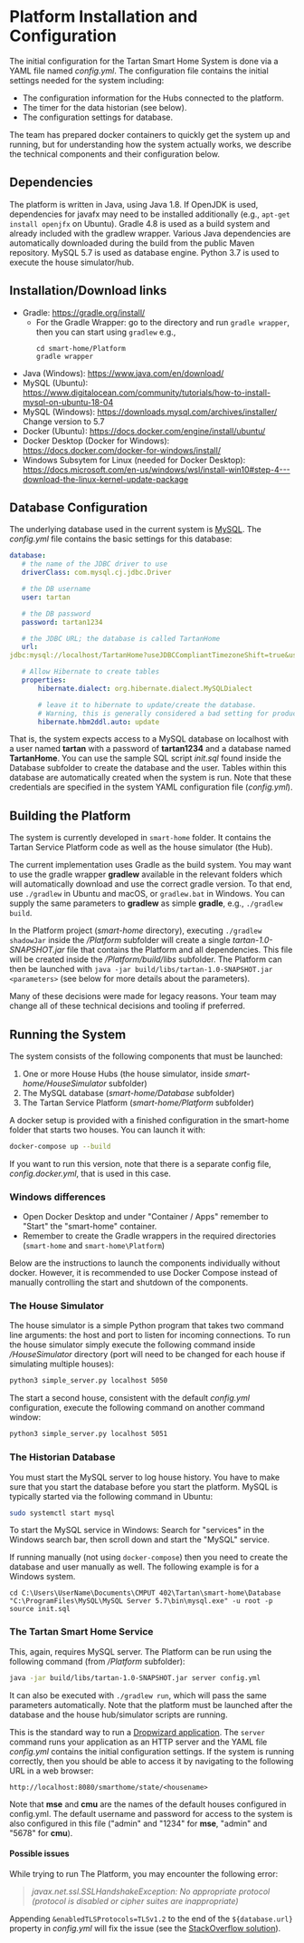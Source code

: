# Platform Installation and Configuration

The initial configuration for the Tartan Smart Home System is done via a YAML
file named *config.yml*. The configuration file contains the initial settings
needed for the system including:

- The configuration information for the Hubs connected to the platform.
- The timer for the data historian (see below).
- The configuration settings for database.

The team has prepared docker containers to quickly get the system up and
running, but for understanding how the system actually works, we describe the
technical components and their configuration below.

## Dependencies

The platform is written in Java, using Java 1.8. If OpenJDK is used,
dependencies for javafx may need to be installed additionally (e.g., `apt-get
install openjfx` on Ubuntu). Gradle 4.8 is used as a build system and already
included with the gradlew wrapper. Various Java dependencies are automatically
downloaded during the build from the public Maven repository. MySQL 5.7 is used
as database engine. Python 3.7 is used to execute the house simulator/hub.

## Installation/Download links

* Gradle: https://gradle.org/install/
   * For the Gradle Wrapper: go to the directory and run `gradle wrapper`, then you can start using `gradlew`
      e.g., 
      ```
      cd smart-home/Platform
      gradle wrapper
      ```
* Java (Windows): https://www.java.com/en/download/
* MySQL (Ubuntu): https://www.digitalocean.com/community/tutorials/how-to-install-mysql-on-ubuntu-18-04
* MySQL (Windows): https://downloads.mysql.com/archives/installer/ Change version to 5.7
* Docker (Ubuntu): https://docs.docker.com/engine/install/ubuntu/
* Docker Desktop (Docker for Windows): https://docs.docker.com/docker-for-windows/install/
* Windows Subsytem for Linux (needed for Docker Desktop): https://docs.microsoft.com/en-us/windows/wsl/install-win10#step-4---download-the-linux-kernel-update-package

## Database Configuration

The underlying database used in the current system is [MySQL](https://www.mysql.com/). The *config.yml*
file contains the basic settings for this database:

```yaml
database:
   # the name of the JDBC driver to use
   driverClass: com.mysql.cj.jdbc.Driver

   # the DB username
   user: tartan

   # the DB password
   password: tartan1234

   # the JDBC URL; the database is called TartanHome
   url:
jdbc:mysql://localhost/TartanHome?useJDBCCompliantTimezoneShift=true&useLegacyDatetimeCode=false&serverTimezone=UTC

   # Allow Hibernate to create tables
   properties:
       hibernate.dialect: org.hibernate.dialect.MySQLDialect

       # leave it to hibernate to update/create the database.
       # Warning, this is generally considered a bad setting for production
       hibernate.hbm2ddl.auto: update
```

That is, the system expects access to a MySQL database on localhost with a user
named **tartan** with a password of **tartan1234** and a database named
**TartanHome**. You can use the sample SQL script *init.sql* found inside the
Database subfolder to create the database and the user. Tables within this
database are automatically created when the system is run. Note that these
credentials are specified in the system YAML configuration file (*config.yml*).

## Building the Platform

The system is currently developed in `smart-home` folder. It contains the
Tartan Service Platform code as well as the house simulator (the Hub).

The current implementation uses Gradle as the build system. You may want to use the
gradle wrapper **gradlew** available in the relevant folders which will automatically
download and use the correct gradle version. To that end, use `./gradlew` in Ubuntu
and macOS, or `gradlew.bat` in Windows. You can supply the same parameters to **gradlew**
as simple **gradle**, e.g., `./gradlew build`.

In the Platform project (*smart-home* directory), executing `./gradlew shadowJar`
inside the */Platform* subfolder will create a single *tartan-1.0-SNAPSHOT.jar*
file that contains the Platform and all dependencies. This file will be created
inside the */Platform/build/libs* subfolder. The Platform can then be launched
with `java -jar build/libs/tartan-1.0-SNAPSHOT.jar <parameters>` (see below for more
details about the parameters).

Many of these decisions were made for legacy reasons. Your team may change all
of these technical decisions and tooling if preferred.

## Running the System

The system consists of the following components that must be launched:

1. One or more House Hubs (the house simulator, inside *smart-home/HouseSimulator* subfolder)
2. The MySQL database (*smart-home/Database* subfolder)
3. The Tartan Service Platform (*smart-home/Platform* subfolder)

A docker setup is provided with a finished configuration in the smart-home
folder that starts two houses. You can launch it with:

```bash
docker-compose up --build
```

If you want to run this version, note that there is a separate config file,
*config.docker.yml*, that is used in this case.

### Windows differences
* Open Docker Desktop and under "Container / Apps" remember to "Start" the "smart-home" container.
* Remember to create the Gradle wrappers in the required directories (`smart-home` and `smart-home\Platform`)

Below are the instructions to launch the components individually without docker.
However, it is recommended to use Docker Compose instead of manually controlling
the start and shutdown of the components.

### The House Simulator

The house simulator is a simple Python program that takes two command line
arguments: the host and port to listen for incoming connections. To run the
house simulator simply execute the following command inside */HouseSimulator*
directory (port will need to be changed for each house if simulating multiple
houses):

```bash
python3 simple_server.py localhost 5050
```

The start a second house, consistent with the default *config.yml* configuration,
execute the following command on another command window:

```bash
python3 simple_server.py localhost 5051
```

### The Historian Database

You must start the MySQL server to log house history. You have to make sure that
you start the database before you start the platform. MySQL is typically
started via the following command in Ubuntu:

```bash
sudo systemctl start mysql
```
To start the MySQL service in Windows:
Search for "services" in the Windows search bar, then scroll down and start the "MySQL" service.

If running manually (not using `docker-compose`) then you need to create the database and user manually as well. The following example is for a Windows system.
```
cd C:\Users\UserName\Documents\CMPUT 402\Tartan\smart-home\Database
"C:\ProgramFiles\MySQL\MySQL Server 5.7\bin\mysql.exe" -u root -p 
source init.sql
```
### The Tartan Smart Home Service

This, again, requires MySQL server. The Platform can be run using the following
command (from */Platform* subfolder):

```bash
java -jar build/libs/tartan-1.0-SNAPSHOT.jar server config.yml
```

It can also be executed with `./gradlew run`, which will pass the same
parameters automatically. Note that the platform must be launched after the
database and the house hub/simulator scripts are running.

This is the standard way to run a [Dropwizard
application](https://www.dropwizard.io/en/stable/getting-started.html). The
`server` command runs your application as an HTTP server and the YAML file
*config.yml* contains the initial configuration settings. If the system is
running correctly, then you should be able to access it by navigating to the
following URL in a web browser:

```
http://localhost:8080/smarthome/state/<housename>
```

Note that **mse** and **cmu** are the names of the default houses configured in
config.yml. The default username and password for access to the system is also
configured in this file ("admin" and "1234" for **mse**, "admin" and "5678" for
**cmu**).

#### Possible issues

While trying to run The Platform, you may encounter the following error:
> _javax.net.ssl.SSLHandshakeException: No appropriate protocol (protocol is disabled or cipher suites are inappropriate)_

Appending `&enabledTLSProtocols=TLSv1.2` to the end of the `${database.url}` property in _config.yml_ will fix the issue (see the [StackOverflow solution](https://stackoverflow.com/a/67918194/9985287)).